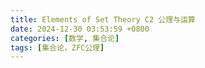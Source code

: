 ```yaml
---
title: Elements of Set Theory C2 公理与运算
date: 2024-12-30 03:53:59 +0800
categories: [数学, 集合论]
tags: [集合论，ZFC公理]
---
```

